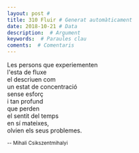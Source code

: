 ```yaml
---
layout: post #
title: 310 Fluir # Generat automàticament
date: 2018-10-21 # Data
description:  # Argument
keywords:  # Paraules clau
coments:  # Comentaris
---
```


Les persons que experiementen   <br />
l'esta de fluxe                 <br />
el descriuen com                <br />
un estat de concentració        <br />
sense esforç                    <br />
i tan profund                   <br />
que perden                      <br />
el sentit del temps             <br />
en sí mateixes,                 <br />
olvien els seus problemes.      <br />

<small>-- Mihali Csikszentmihalyi</small>
